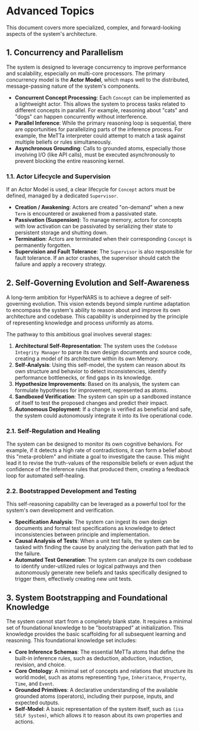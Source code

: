 # Advanced Topics

This document covers more specialized, complex, and forward-looking aspects of the system's architecture.

## 1. Concurrency and Parallelism

The system is designed to leverage concurrency to improve performance and scalability, especially on multi-core processors. The primary concurrency model is the **Actor Model**, which maps well to the distributed, message-passing nature of the system's components.

-   **Concurrent Concept Processing**: Each `Concept` can be implemented as a lightweight actor. This allows the system to process tasks related to different concepts in parallel. For example, reasoning about "cats" and "dogs" can happen concurrently without interference.
-   **Parallel Inference**: While the primary reasoning loop is sequential, there are opportunities for parallelizing parts of the inference process. For example, the MeTTa interpreter could attempt to match a task against multiple beliefs or rules simultaneously.
-   **Asynchronous Grounding**: Calls to grounded atoms, especially those involving I/O (like API calls), must be executed asynchronously to prevent blocking the entire reasoning kernel.

### 1.1. Actor Lifecycle and Supervision
If an Actor Model is used, a clear lifecycle for `Concept` actors must be defined, managed by a dedicated `Supervisor`.

-   **Creation / Awakening**: Actors are created "on-demand" when a new `Term` is encountered or awakened from a passivated state.
-   **Passivation (Suspension)**: To manage memory, actors for concepts with low activation can be passivated by serializing their state to persistent storage and shutting down.
-   **Termination**: Actors are terminated when their corresponding `Concept` is permanently forgotten.
-   **Supervision and Fault Tolerance**: The `Supervisor` is also responsible for fault tolerance. If an actor crashes, the supervisor should catch the failure and apply a recovery strategy.

## 2. Self-Governing Evolution and Self-Awareness

A long-term ambition for HyperNARS is to achieve a degree of self-governing evolution. This vision extends beyond simple runtime adaptation to encompass the system's ability to reason about and improve its own architecture and codebase. This capability is underpinned by the principle of representing knowledge and process uniformly as atoms.

The pathway to this ambitious goal involves several stages:
1.  **Architectural Self-Representation**: The system uses the `Codebase Integrity Manager` to parse its own design documents and source code, creating a model of its architecture within its own Memory.
2.  **Self-Analysis**: Using this self-model, the system can reason about its own structure and behavior to detect inconsistencies, identify performance bottlenecks, or find gaps in its knowledge.
3.  **Hypothesize Improvements**: Based on its analysis, the system can formulate hypotheses for improvement, represented as atoms.
4.  **Sandboxed Verification**: The system can spin up a sandboxed instance of itself to test the proposed changes and predict their impact.
5.  **Autonomous Deployment**: If a change is verified as beneficial and safe, the system could autonomously integrate it into its live operational code.

### 2.1. Self-Regulation and Healing
The system can be designed to monitor its own cognitive behaviors. For example, if it detects a high rate of contradictions, it can form a belief about this "meta-problem" and initiate a goal to investigate the cause. This might lead it to revise the truth-values of the responsible beliefs or even adjust the confidence of the inference rules that produced them, creating a feedback loop for automated self-healing.

### 2.2. Bootstrapped Development and Testing
This self-reasoning capability can be leveraged as a powerful tool for the system's own development and verification.
-   **Specification Analysis**: The system can ingest its own design documents and formal test specifications as knowledge to detect inconsistencies between principle and implementation.
-   **Causal Analysis of Tests**: When a unit test fails, the system can be tasked with finding the cause by analyzing the derivation path that led to the failure.
-   **Automated Test Generation**: The system can analyze its own codebase to identify under-utilized rules or logical pathways and then autonomously generate new beliefs and tasks specifically designed to trigger them, effectively creating new unit tests.

## 3. System Bootstrapping and Foundational Knowledge

The system cannot start from a completely blank state. It requires a minimal set of foundational knowledge to be "bootstrapped" at initialization. This knowledge provides the basic scaffolding for all subsequent learning and reasoning. This foundational knowledge set includes:

-   **Core Inference Schemas**: The essential MeTTa atoms that define the built-in inference rules, such as deduction, abduction, induction, revision, and choice.
-   **Core Ontology**: A minimal set of concepts and relations that structure its world model, such as atoms representing `Type`, `Inheritance`, `Property`, `Time`, and `Event`.
-   **Grounded Primitives**: A declarative understanding of the available grounded atoms (operators), including their purpose, inputs, and expected outputs.
-   **Self-Model**: A basic representation of the system itself, such as `(isa SELF System)`, which allows it to reason about its own properties and actions.
